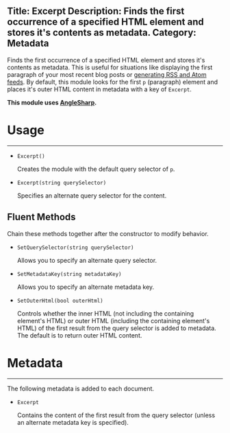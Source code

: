 Title: Excerpt
Description: Finds the first occurrence of a specified HTML element and stores it's contents as metadata.
Category: Metadata
---
Finds the first occurrence of a specified HTML element and stores it's contents as metadata. This is useful for situations like displaying the first paragraph of your most recent blog posts or [generating RSS and Atom feeds](/knowledgebase/rss-and-atom-feeds). By default, this module looks for the first `p` (paragraph) element and places it's outer HTML content in metadata with a key of `Excerpt`.

**This module uses [AngleSharp](https://github.com/FlorianRappl/AngleSharp).**

# Usage
---

  - `Excerpt()`

    Creates the module with the default query selector of `p`.
  
  - `Excerpt(string querySelector)`
  
    Specifies an alternate query selector for the content.
  
## Fluent Methods

Chain these methods together after the constructor to modify behavior.

  - `SetQuerySelector(string querySelector)`
  
    Allows you to specify an alternate query selector. 

  - `SetMetadataKey(string metadataKey)`
  
    Allows you to specify an alternate metadata key.
    
  - `SetOuterHtml(bool outerHtml)`
  
    Controls whether the inner HTML (not including the containing element's HTML) or outer HTML (including the containing element's HTML) of the first result from the query selector is added to metadata. The default is to return outer HTML content.
    
 # Metadata
---

The following metadata is added to each document.

  - `Excerpt`
  
    Contains the content of the first result from the query selector (unless an alternate metadata key is specified).